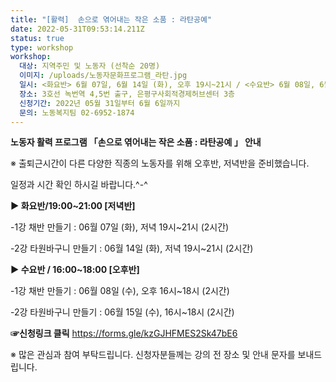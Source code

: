```yaml
---
title: "[활력]  손으로 엮어내는 작은 소품 : 라탄공예"
date: 2022-05-31T09:53:14.211Z
status: true
type: workshop
workshop:
  대상: 지역주민 및 노동자 (선착순 20명)
  이미지: /uploads/노동자문화프로그램_라탄.jpg
  일시: <화요반> 6월 07일, 6월 14일 (화), 오후 19시~21시 / <수요반> 6월 08일, 6월 15일 (수), 오후 16시~18시
  장소: 3호선 녹번역 4,5번 출구, 은평구사회적경제허브센터 3층
  신청기간: 2022년 05월 31일부터 6월 6일까지
  문의: 노동복지팀 02-6952-1874
---
```

**노동자 활력 프로그램 「손으로 엮어내는 작은 소품 : 라탄공예 」 안내** 

 ※ 출퇴근시간이 다른 다양한 직종의 노동자를 위해 오후반, 저녁반을 준비했습니다. 

   일정과 시간 확인 하시길 바랍니다.^-^

**▶ 화요반/19:00~21:00 \[저녁반]** 

\-1강 채반 만들기 :  06월 07일 (화), 저녁 19시~21시 (2시간)

\-2강  타원바구니 만들기 :  06월 14일 (화), 저녁 19시~21시 (2시간)



**▶ 수요반 / 16:00~18:00 \[오후반]**

\-1강 채반 만들기 :  06월 08일 (수), 오후 16시~18시 (2시간)

\-2강  타원바구니 만들기 :  06월 15일 (수), 16시~18시 (2시간)



**☞신청링크 클릭**  https://forms.gle/kzGJHFMES2Sk47bE6

 ※ 많은 관심과 참여 부탁드립니다.  신청자분들께는 강의 전 장소 및 안내 문자를 보내드립니다.